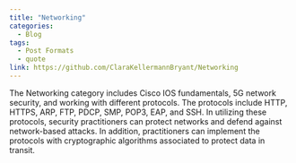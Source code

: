 ```yaml
---
title: "Networking"
categories:
  - Blog
tags:
  - Post Formats
  - quote
link: https://github.com/ClaraKellermannBryant/Networking
---
```


The Networking category includes Cisco IOS fundamentals, 5G network security, and working with different protocols. The protocols include HTTP, HTTPS, ARP, FTP, PDCP, SMP, POP3, EAP, and SSH. In utilizing these protocols, security practitioners can protect networks and defend against network-based attacks. In addition, practitioners can implement the protocols with cryptographic algorithms associated to protect data in transit.
